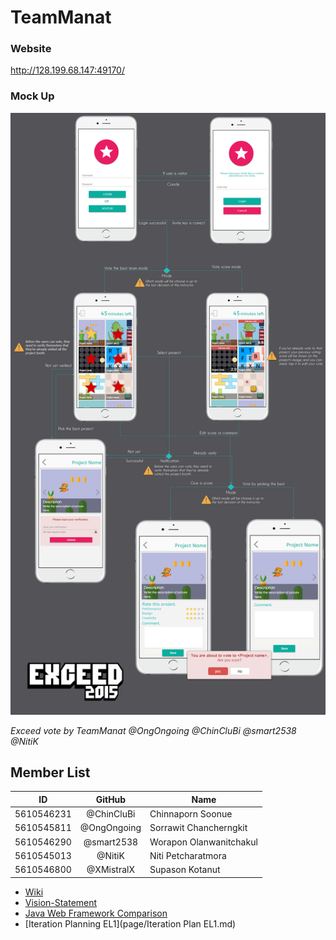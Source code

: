 # TeamManat
### Website
http://128.199.68.147:49170/
### Mock Up
![Mock-Up](img/mock_up.png)

_Exceed vote by TeamManat @OngOngoing @ChinCluBi @smart2538 @NitiK_

## Member List 
| ID | GitHub | Name |
| ---------- |:-------:| -------------------- |
| 5610546231 | @ChinCluBi | Chinnaporn Soonue |
| 5610545811 | @OngOngoing | Sorrawit Chancherngkit |
| 5610546290 | @smart2538 | Worapon	Olanwanitchakul |
| 5610545013 | @NitiK | Niti Petcharatmora |
| 5610546800 | @XMistralX | Supason Kotanut |

- [Wiki](https://github.com/SSD2015/TeamManat/wiki)
- [Vision-Statement](https://github.com/SSD2015/TeamManat/wiki/Vision-Statement)
- [Java Web Framework Comparison](https://github.com/SSD2015/TeamManat/wiki/Java-Web-Framework-Comparison)
- [Iteration Planning EL1](page/Iteration Plan EL1.md)
